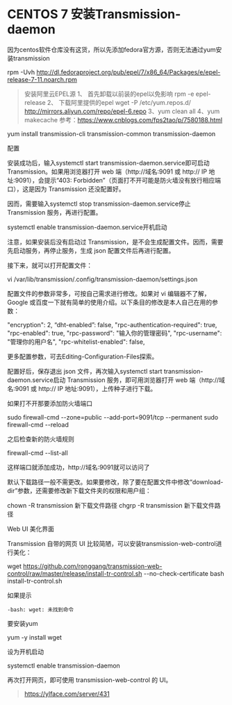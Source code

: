 # CENTOS 7 安装Transmission-daemon

 因为centos软件仓库没有这货，所以先添加fedora官方源，否则无法通过yum安装transmission
 
  rpm -Uvh http://dl.fedoraproject.org/pub/epel/7/x86_64/Packages/e/epel-release-7-11.noarch.rpm
  
> 安装阿里云EPEL源
>1、 首先卸载以前装的epel以免影响
>rpm -e epel-release
>2、 下载阿里提供的epel
>wget -P /etc/yum.repos.d/ http://mirrors.aliyun.com/repo/epel-6.repo
>3、yum clean all
>4、yum makecache
>参考：https://www.cnblogs.com/fps2tao/p/7580188.html
  
  
  
yum install transmission-cli transmission-common transmission-daemon

配置

安装成功后，输入systemctl start transmission-daemon.service即可启动 Transmission。如果用浏览器打开 web 端（http://域名:9091 或 http:// IP 地址:9091），会提示“403: Forbidden”（页面打不开可能是防火墙没有放行相应端口），这是因为 Transmission 还没配置好。

因而，需要输入systemctl stop transmission-daemon.service停止 Transmission 服务，再进行配置。

systemctl enable transmission-daemon.service开机启动

注意，如果安装后没有启动过 Transmission，是不会生成配置文件。因而，需要先启动服务，再停止服务，生成 json 配置文件后再进行配置。

接下来，就可以打开配置文件：

vi /var/lib/transmission/.config/transmission-daemon/settings.json

配置文件的参数非常多，可按自己需求进行修改。如果对 vi 编辑器不了解，Google 或百度一下就有简单的使用介绍。以下条目的修改是本人自己在用的参数：

"encryption": 2,
“dht-enabled”: false,
"rpc-authentication-required": true,
"rpc-enabled": true,
"rpc-password": "输入你的管理密码",
"rpc-username": "管理你的用户名",
"rpc-whitelist-enabled": false,

更多配置参数，可去Editing-Configuration-Files探索。

配置好后，保存退出 json 文件，再次输入systemctl start transmission-daemon.service启动 Transmission 服务，即可用浏览器打开 web 端（http://域名:9091 或 http:// IP 地址:9091），上传种子进行下载。

如果打不开那要添加防火墙端口

sudo firewall-cmd --zone=public --add-port=9091/tcp --permanent
sudo firewall-cmd --reload

之后检查新的防火墙规则

firewall-cmd --list-all

这样端口就添加成功，http://域名:9091就可以访问了

默认下载路径一般不需更改。如果要修改，除了要在配置文件中修改“download-dir”参数，还需要修改新下载文件夹的权限和用户组：

chown -R transmission 新下载文件路径
chgrp -R transmission 新下载文件路径

Web UI 美化界面

Transmission 自带的网页 UI 比较简陋，可以安装transmission-web-control进行美化：

wget https://github.com/ronggang/transmission-web-control/raw/master/release/install-tr-control.sh --no-check-certificate
bash install-tr-control.sh

如果提示

    -bash: wget: 未找到命令 

要安装yum

yum -y install wget

设为开机启动

systemctl enable transmission-daemon

再次打开网页，即可使用 transmission-web-control 的 UI。

>https://ylface.com/server/431
